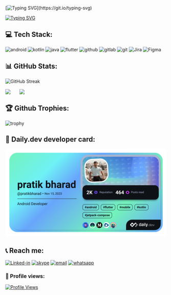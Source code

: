 [![Typing SVG](https://readme-typing-svg.demolab.com?font=Josefin+Sans&size=30&duration=1&pause=1000000000000000000&color=3DDC84&background=23272A00&center=true&vCenter=true&random=false&width=1024&lines=%F0%9F%91%8B+Hi+there!+Pratik+Bharad+Here...)](https://git.io/typing-svg)

[![Typing SVG](https://readme-typing-svg.demolab.com?font=Josefin+Sans&weight=700&size=40&duration=5002&pause=1000&color=3DDC84&background=23272A00&center=true&vCenter=true&random=false&width=1024&lines=Experienced+Android+Developer;4%2B+Years+of+experience+in+Android;Just+develop+good+things;Always+learning+new+things)](https://git.io/typing-svg)

## 💻 Tech Stack:
![android](https://img.shields.io/badge/android-23272a?style=for-the-badge&logo=android&logoColor=3DDC84)
![kotlin](https://img.shields.io/badge/kotlin-23272a?style=for-the-badge&logo=kotlin&logoColor=7F52FF)
![java](https://img.shields.io/badge/java-C74634?style=for-the-badge&logo=java&logoColor=7F52FF)
![flutter](https://img.shields.io/badge/flutter-23272a?style=for-the-badge&logo=flutter&logoColor=29B6F6)
![github](https://img.shields.io/badge/github-23272a?style=for-the-badge&logo=github&logoColor=fafbfc)
![gitlab](https://img.shields.io/badge/gitlab-23272a?style=for-the-badge&logo=gitlab&logoColor=fc6d27)
![git](https://img.shields.io/badge/git-23272a?style=for-the-badge&logo=git&logoColor=FF8080)
![Jira](https://img.shields.io/badge/jira-23272a?style=for-the-badge&logo=jira&logoColor=0255CF)
![Figma](https://img.shields.io/badge/figma-23272a?style=for-the-badge&logo=figma&logoColor=f24e1e)

## 📊 GitHub Stats:
![GitHub Streak](https://streak-stats.demolab.com?user=pratikPSB&theme=dark&hide_border=true&date_format=j%20M%5B%20Y%5D&background=23272A)
<div>
   <img align="center" src="http://github-profile-summary-cards.vercel.app/api/cards/stats?username=pratikPSB&theme=nord_dark"/>
  &nbsp; &nbsp; &nbsp;
   <img align="center" src="https://github-readme-stats.vercel.app/api/top-langs/?username=pratikPSB&layout=compact&theme=dark&bg_color=2E3440&text_color=88C0D0&rank_icon=88C0D0"/>
</div>

## 🏆 Github Trophies:
![trophy](https://github-profile-trophy.vercel.app/?username=pratikPSB&theme=discord&margin-w=5&no-frame=true)

## 📖 Daily.dev developer card:
<a href="https://app.daily.dev/pratikbharad"><img src="https://github.com/pratikPSB/pratikPSB/blob/main/devcard.png" width="652" alt="pratik bharad's Dev Card"/></a>

## 📞 Reach me:
[![Linked-in](https://img.shields.io/badge/linkedin-23272A?style=for-the-badge&logo=linkedin&logoColor=0A66C2&link=https%3A%2F%2Fin.linkedin.com%2Fin%2Fpratik-bharad)](https://www.linkedin.com/in/pratik-bharad)
[![skype](https://img.shields.io/badge/skype-23272A?style=for-the-badge&logo=skype&logoColor=00aff0&link=https://join.skype.com/invite/U6UcDxdICnCn)](https://join.skype.com/invite/U6UcDxdICnCn)
[![email](https://img.shields.io/badge/mail-23272A?style=for-the-badge&logo=gmail&logoColor=c71610&link=mailto:pratikbharad99@gmail.com)](mailto:pratikbharad99@gmail.com)
[![whatsapp](https://img.shields.io/badge/whatsapp-23272A?style=for-the-badge&logo=whatsapp&logoColor=25d366&link=https://wa.link/wje2zk)](https://wa.link/wje2zk)

### 👀 Profile views:
[![Profile Views](https://komarev.com/ghpvc/?username=pratikPSB&label=Profile%20views&color=23272A&style=for-the-badge)](https://github.com/pratikPSB)
